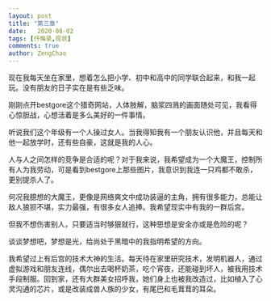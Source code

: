 ```yaml
---
layout: post
title: "第三章"
date:   2020-08-02
tags: [忏悔录,现状]
comments: true
author: ZengChao
---
```


现在我每天坐在家里，想着怎么把小学、初中和高中的同学联合起来，和我一起玩。没有朋友的日子实在是有些乏味。

刚刚点开bestgore这个猎奇网站，人体肢解，脑浆四溅的画面随处可见，我看得心惊胆战，心想活着是多么美好的一件事情。

听说我们这个年级有一个人操过女人。当我得知我有一个朋友认识他，并且每天和他一起放学时，还有些自豪，这就是我的人心。

人与人之间怎样的竞争是合适的呢？对于我来说，我希望成为一个大魔王，控制所有人为我劳动，可是看到bestgore上那些图片，我意识到我连一只鸡都不敢杀，更别提杀人了。

何况我臆想的大魔王，更像是网络爽文中成功装逼的主角，拥有很多能力，总能让敌人狼狈不堪，实力最强，有很多女人追捧。我希望现实中有我的一群后宫。

但我不想伤害别人，只要适当时够狠就行，这种思想是安全亦或是危险的呢？

谈谈梦想吧，梦想是光，给尚处于黑暗中的我指明希望的方向。

我希望过上有后宫的技术大神的生活。每天待在家里研究技术，发明机器人，通过虚拟游戏和朋友连线，偶尔出去喝杯奶茶，吃个宵夜，还能碰到坏人，被我用技术手段制服。回到家，还有大群美女招呼我，她们身上也被我改造过，比如植入了心灵沟通的芯片，或是改装成兽人族的少女，有尾巴和毛茸茸的耳朵。
